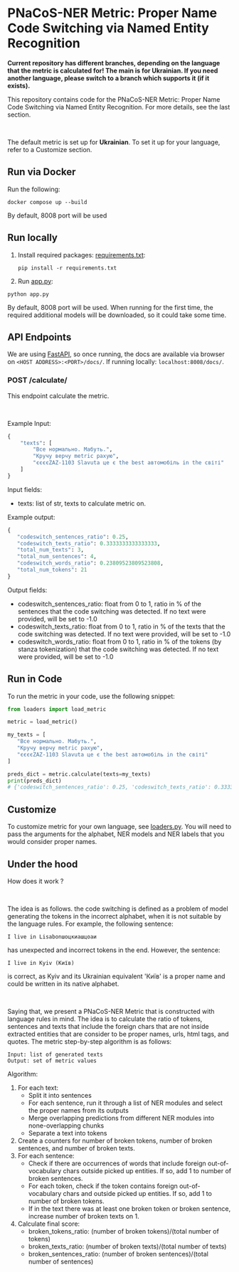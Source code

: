 # PNaCoS-NER Metric: Proper Name Code Switching via Named Entity Recognition

<b>Current repository has different branches, depending on the language that the metric is calculated for! The main is for Ukrainian. If you need another language, please switch to a branch which supports it (if it exists). </b>

This repository contains code for the PNaCoS-NER Metric: Proper Name Code Switching via Named Entity Recognition. For more details, see the last section.

<br>

The default metric is set up for <b>Ukrainian</b>. To set it up for your language, refer to a Customize section. 

## Run via Docker

Run the following:
```commandline
docker compose up --build
```

By default, 8008 port will be used

## Run locally 
1. Install required packages: [requirements.txt](requirements.txt):
    ```commandline
   pip install -r requirements.txt
   ```
2. Run [app.py](app.py): 
```commandline
python app.py
```
By default, 8008 port will be used.
When running for the first time, the required additional models will be downloaded, so it could take some time.

## API Endpoints
We are using [FastAPI](https://fastapi.tiangolo.com), so once running, the docs are available via browser on
```<HOST ADDRESS>:<PORT>/docs/```. If running locally: ```localhost:8008/docs/```.

### POST /calculate/
This endpoint calculate the metric. 

<br>

Example Input:

```python
{
    "texts": [
        "Все нормально. Мабуть.",
        "Кручу верчу metric рахую",
        "єєєєZAZ-1103 Slavuta це є the best автомобіль in the світі"
    ]
}
```
Input fields:
* texts: list of str, texts to calculate metric on.

Example output:

```python
{
   "codeswitch_sentences_ratio": 0.25, 
   "codeswitch_texts_ratio": 0.3333333333333333,
   "total_num_texts": 3, 
   "total_num_sentences": 4, 
   "codeswitch_words_ratio": 0.23809523809523808, 
   "total_num_tokens": 21
}

```
Output fields:
* codeswitch_sentences_ratio: float from 0 to 1, ratio in % of the sentences that the code switching was detected. If no text were provided, will be set to -1.0
* codeswitch_texts_ratio: float from 0 to 1, ratio in % of the texts that the code switching was detected. If no text were provided, will be set to -1.0
* codeswitch_words_ratio: float from 0 to 1, ratio in % of the tokens (by stanza tokenization) that the code switching was detected. If no text were provided, will be set to -1.0

## Run in Code
To run the metric in your code, use the following snippet:

```python
from loaders import load_metric

metric = load_metric()

my_texts = [
   "Все нормально. Мабуть.",
   "Кручу верчу metric рахую",
   "єєєєZAZ-1103 Slavuta це є the best автомобіль in the світі"
]

preds_dict = metric.calculate(texts=my_texts)
print(preds_dict)
# {'codeswitch_sentences_ratio': 0.25, 'codeswitch_texts_ratio': 0.3333333333333333, 'total_num_texts': 3, 'total_num_sentences': 4, 'codeswitch_words_ratio': 0.23809523809523808, 'total_num_tokens': 21}
```

## Customize
To customize metric for your own language, see [loaders.py](loaders.py). You will need to pass the arguments for the alphabet, NER models 
and NER labels that you would consider proper names.

## Under the hood
How does it work ? 

<br>

The idea is as follows. the code switching is defined as a problem of model generating the tokens in the incorrect alphabet, when it 
is not suitable by the language rules. For example, the following sentence: 
```text
I live in Lisabonшоцкиашцоаи
```

has unexpected and incorrect tokens in the end. However, the sentence: 

```text
I live in Kyiv (Київ)
```
is correct, as Kyiv and its Ukrainian equivalent 'Київ' is a proper name and could be written in its native alphabet.

<br>

Saying that, we present a PNaCoS-NER Metric that is constructed with language rules in mind. The idea is to calculate the ratio of tokens, sentences 
and texts that include the foreign chars that are not inside extracted entities that are consider to be proper names, urls, html tags, and quotes. 
The metric step-by-step algorithm is as follows:
```text
Input: list of generated texts
Output: set of metric values
```
Algorithm:
1. For each text:
   * Split it into sentences
   * For each sentence, run it through a list of NER modules and select the proper names from its outputs
   * Merge overlapping predictions from different NER modules into none-overlapping chunks
   * Separate a text into tokens
2. Create a counters for number of broken tokens, number of broken sentences, and number of broken texts.
3. For each sentence:
   * Check if there are occurrences of words that include foreign out-of-vocabulary chars outside picked up entities. If so, add 1 to number of broken sentences.
   * For each token, check if the token contains foreign out-of-vocabulary chars and outside picked up entities. If so, add 1 to number of broken tokens.
   * If in the text there was at least one broken token or broken sentence, increase number of broken texts on 1.
4. Calculate final score: 
   * broken_tokens_ratio: (number of broken tokens)/(total number of tokens)
   * broken_texts_ratio: (number of broken texts)/(total number of texts)
   * broken_sentences_ratio: (number of broken sentences)/(total number of sentences)

